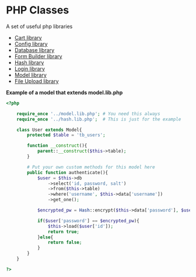 PHP Classes
===========

A set of useful php libraries

* [Cart library](https://raw.githubusercontent.com/nicksheffield/php_classes/master/cart.lib.php)
* [Config library](https://raw.githubusercontent.com/nicksheffield/php_classes/master/config.lib.php)
* [Database library](https://raw.githubusercontent.com/nicksheffield/php_classes/master/database.lib.php)
* [Form Builder library](https://raw.githubusercontent.com/nicksheffield/php_classes/master/form.lib.php)
* [Hash library](https://raw.githubusercontent.com/nicksheffield/php_classes/master/hash.lib.php)
* [Login library](https://raw.githubusercontent.com/nicksheffield/php_classes/master/login.lib.php)
* [Model library](https://raw.githubusercontent.com/nicksheffield/php_classes/master/model.lib.php)
* [File Upload library](https://raw.githubusercontent.com/nicksheffield/php_classes/master/upload.lib.php)

**Example of a model that extends model.lib.php**
```php
<?php

	require_once '../model.lib.php'; # You need this always
	require_once '../hash.lib.php';  # This is just for the example

	class User extends Model{
		protected $table = 'tb_users';

		function __construct(){
			parent::__construct($this->table);
		}

		# Put your own custom methods for this model here
		public function authenticate(){
			$user = $this->db
				->select('id, password, salt')
				->from($this->table)
				->where('username', $this->data['username'])
				->get_one();

			$encrypted_pw = Hash::encrypt($this->data['password'], $user['salt']);

			if($user['password'] == $encrypted_pw){
				$this->load($user['id']);
				return true;
			}else{
				return false;
			}
		}
	}

?>
```